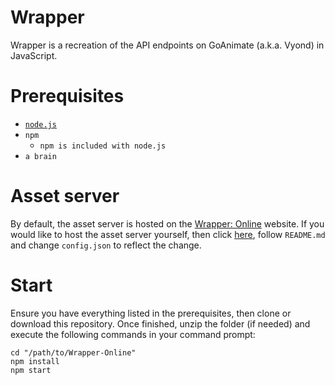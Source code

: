 # Wrapper
Wrapper is a recreation of the API endpoints on GoAnimate (a.k.a. Vyond) in JavaScript. 

# Prerequisites
- [`node.js`](https://nodejs.org/)
- `npm`
  - `npm is included with node.js`
- `a brain`

# Asset server
By default, the asset server is hosted on the [Wrapper: Online](https://wrapper.online/) website.
If you would like to host the asset server yourself, then click [here](https://github.com/2Epik4u/Wrapper-Online-Assets), follow `README.md` and change `config.json` to reflect the change.

# Start
Ensure you have everything listed in the prerequisites, then clone or download this repository. Once finished, unzip the folder (if needed) and execute the following commands in your command prompt:
```console
cd "/path/to/Wrapper-Online"
npm install
npm start
```
